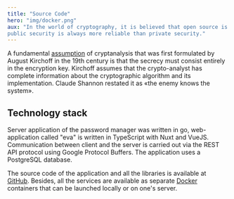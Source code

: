 ```yaml
---
title: "Source Code"
hero: "img/docker.png"
aux: "In the world of cryptography, it is believed that open source is necessary for good security:
public security is always more reliable than private security."
---
```


A fundamental [assumption](https://en.wikipedia.org/wiki/Kerckhoffs%27s_principle) of cryptanalysis that was 
first formulated by August Kirchoff in the 19th century is that the secrecy must consist entirely in the 
encryption key. Kirchoff assumes that the crypto-analyst has complete information about the cryptographic 
algorithm and its implementation. Claude Shannon restated it as «the enemy knows the system».

## Technology stack

Server application of the password manager was written in go, web-application
called "eva" is written in TypeScript with Nuxt and VueJS. Communication between
client and the server is carried out via the REST API protocol using Google Protocol Buffers.
The application uses a PostgreSQL database.

The source code of the application and all the libraries is available at [GitHub](https://github.com/wault-pw).
Besides, all the services are available as separate [Docker](https://github.com/orgs/wault-pw/packages) containers
that can be launched locally or on one's server.
